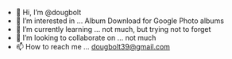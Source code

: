 - 👋 Hi, I’m @dougbolt
- 👀 I’m interested in ... Album Download for Google Photo albums
- 🌱 I’m currently learning ... not much, but trying not to forget
- 💞️ I’m looking to collaborate on ... not much
- 📫 How to reach me ... dougbolt39@gmail.com

<!---
dougbolt/dougbolt is a ✨ special ✨ repository because its `README.md` (this file) appears on your GitHub profile.
You can click the Preview link to take a look at your changes.
--->
